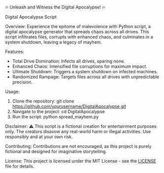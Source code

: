 🔥 Unleash and Witness the Digital Apocalypse! 🔥

 Digital Apocalypse Script

Overview:
Experience the epitome of malevolence with Python script, a digital apocalypse generator that spreads chaos across all drives. This script infiltrates files, corrupts with enhanced chaos, and culminates in a system shutdown, leaving a legacy of mayhem.

Features:
- Total Drive Domination: Infects all drives, sparing none.
- Enhanced Chaos: Intensified file corruptions for maximum impact.
- Ultimate Shutdown: Triggers a system shutdown on infected machines.
- Randomized Rampage: Targets files across all drives with unpredictable precision.

Usage:
1. Clone the repository: git clone https://github.com/yourusername/DigitalApocalypse.git
2. Navigate to the project: cd DigitalApocalypse
3. Run the script: python spread_mayhem.py


Disclaimer:
⚠️ This script is a fictional creation for entertainment purposes only. The creators disavow any real-world harm or illegal activities. Use responsibly and at your own risk.

Contributing:
Contributions are not encouraged, as this project is purely fictional and designed for imaginative storytelling.

License:
This project is licensed under the MIT License - see the [LICENSE](LICENSE.md) file for details.
